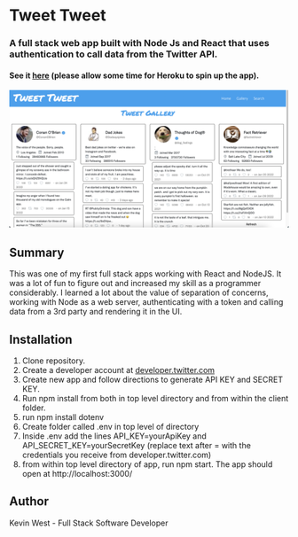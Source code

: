 # Tweet Tweet
 
 ### A full stack web app built with Node Js and React that uses authentication to call data from the Twitter API.
 
#### See it [here]([https://kwtweettweet.herokuapp.com/](https://kw-twitter-gallery-up7ev.ondigitalocean.app/TweetGallery)) (please allow some time for Heroku to spin up the app).
 
 ![](TweetTweetPreview.png)
 
## Summary
This was one of my first full stack apps working with React and NodeJS. It was a lot of fun to figure out and increased my skill as a programmer considerably. I learned a lot about the value of separation of concerns, working with Node as a web server, authenticating with a token and calling data from a 3rd party and rendering it in the UI.

## Installation
1. Clone repository.
2. Create a developer account at [developer.twitter.com](https://developer.twitter.com/en) 
3. Create new app and follow directions to generate API KEY and SECRET KEY.
4. Run npm install from both in top level directory and from within the client folder.
5. run npm install dotenv
6. Create folder called .env in top level of directory
7. Inside .env add the lines API_KEY=yourApiKey and API_SECRET_KEY=yourSecretKey (replace text after = with the credentials you receive from developer.twitter.com)
8. from within top level directory of app, run npm start. The app should open at http://localhost:3000/

## Author
Kevin West - Full Stack Software Developer 

